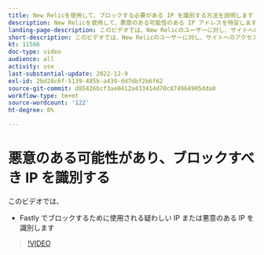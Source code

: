 ```yaml
---
title: New Relicを使用して、ブロックする必要がある IP を識別する方法を説明します
description: New Relicを使用して、悪意のある可能性のある IP アドレスを特定します。  IP が決定されたら、Fastly でこれを使用して、アプリケーションへのアクセスをブロックします。
landing-page-description: このビデオでは、New Relicのユーザーに対し、サイトへのアクセスをブロックする必要がある可能性のある IP アドレスを見つけるように指示します。
short-description: このビデオでは、New Relicのユーザーに対し、サイトへのアクセスをブロックする必要がある可能性のある IP アドレスを見つけるように指示します。
kt: 11566
doc-type: video
audience: all
activity: use
last-substantial-update: 2022-12-9
exl-id: 2bd28c6f-5139-485b-a439-dd7dbf2b6f62
source-git-commit: d85426bcf3ae0412a433414d70c874964905dda0
workflow-type: tm+mt
source-wordcount: '122'
ht-degree: 0%

---
```


# 悪意のある可能性があり、ブロックすべき IP を識別する

このビデオでは、

- Fastly でブロックするために使用される疑わしい IP または悪意のあ&#x200B;る IP を識別します

>[!VIDEO](https://video.tv.adobe.com/v/3412088?quality=12&learn=on)
